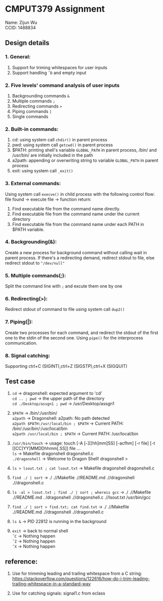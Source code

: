 # CMPUT379 Assignment

Name: Zijun Wu  
CCID: 1488834


## Design details

### 1. General:

1. Support for triming whitespaces for user inputs
2. Support handling `ˆD` and empty input

### 2. Five levels' command analysis of user inputs

1. Backgrounding commands `&`
2. Multiple commands `;`
3. Redirecting commands `>`
4. Piping commands `|`
5. Single commands

### 2. Built-in commands:

1. cd: using system call `chdir()` in parent process  
2. pwd: using system call `getcwd()` in parent process  
3. $PATH: printing shell's variable `GLOBAL_PATH` in parent process, /bin/ and /usr/bin/ are initially included in the path
4. a2path: appending or overwriting string to variable `GLOBAL_PATH` in parent process
5. exit: using system call `_exit()`

### 3. External commands:
 
Using system call `execve()` in child process with the following control flow: file found -> execute file -> function return:

1. Find executable file from the command name directly.
2. Find executable file from the command name under the current directory  
3. Find executable file from the command name under each PATH in $PATH variable.

### 4. Backgrounding(&):

Create a new process for background command without calling wait in parent process. If there's a redirecting demand, redirect stdout to file, else redirect stdout to `"/dev/null"`

### 5. Multiple commands(;):

Split the command line with `;` and excute them one by one

### 6. Redirecting(>):

Redirect stdout of command to file using system call `dup2()`

### 7. Piping(|):

Create two processes for each command, and redirect the stdout of the first one to the stdin of the second one. Using `pipe()` for the interprocess communication.

### 8. Signal catching:

Supporting ctrl+C (SIGINT),ctrl+Z (SIGSTP),ctrl+X (SIGQUIT)


## Test case

1. `cd` -> dragonshell: expected argument to 'cd'  
`cd .. ; pwd` -> the upper path of the directory   
`cd ./Desktop/assgn1 ; pwd` -> /usr/Desktop/assgn1

2. `$PATH` -> /bin/:/usr/bin/  
`a2path` -> Dragonshell: a2path: No path detected  
`a2path $PATH:/usr/local/bin ; $PATH` -> Current PATH: /bin/:/usr/bin/:/usr/local/bin  
`a2path /usr/local/bin ; $PATH` -> Current PATH: /usr/local/bin  

3. `/usr/bin/touch` -> usage: touch [-A [-][[hh]mm]SS] [-acfhm] [-r file] [-t [[CC]YY]MMDDhhmm[.SS]] file ...  
`ls` -> Makefile       dragonshell     dragonshell.c  
`./dragonshell` -> Welcome to Dragon Shell! dragonshell >  

4. `ls > lsout.txt ; cat lsout.txt` -> Makefile       dragonshell     dragonshell.c  

5. `find ./ | sort` -> ./ .//Makefile .//README.md .//dragonshell .//dragonshell.c

6. `ls -al > lsout.txt ; find ./ | sort ; whereis gcc` -> ./ .//Makefile .//README.md . /dragonshell .//dragonshell.c .//lsout.txt /usr/bin/gcc

7. `find ./ | sort > find.txt; cat find.txt` -> ./ .//Makefile .//README.md .//dragonshell .//dragonshell.c

8. `ls &` -> PID 22812 is running in the background

9. `exit` -> back to normal shell  
`ˆC` -> Nothing happen  
`ˆZ` -> Nothing happen  
`ˆX` -> Nothing happen

## reference:

1. Use for trimming leading and trailing whitespace from a C string: https://stackoverflow.com/questions/122616/how-do-i-trim-leading-trailing-whitespace-in-a-standard-way

2. Use for catching signals:  signal1.c from eclass















